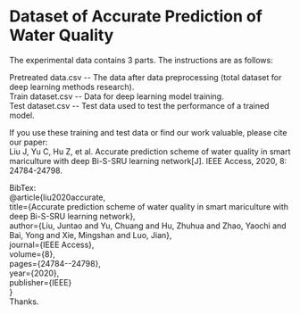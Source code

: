 # Dataset of Accurate Prediction of Water Quality
 
The experimental data contains 3 parts. The instructions are as follows:  

Pretreated data.csv -- The data after data preprocessing (total dataset for deep learning methods research).  
Train dataset.csv -- Data for deep learning model training.  
Test dataset.csv -- Test data used to test the performance of a trained model.  

If you use these training and test data or find our work valuable, please cite our paper:  
Liu J, Yu C, Hu Z, et al. Accurate prediction scheme of water quality in smart mariculture with deep Bi-S-SRU learning network[J]. IEEE Access, 2020, 8: 24784-24798.

BibTex:  
@article{liu2020accurate,  
  title={Accurate prediction scheme of water quality in smart mariculture with deep Bi-S-SRU learning network},  
  author={Liu, Juntao and Yu, Chuang and Hu, Zhuhua and Zhao, Yaochi and Bai, Yong and Xie, Mingshan and Luo, Jian},  
  journal={IEEE Access},  
  volume={8},  
  pages={24784--24798},  
  year={2020},  
  publisher={IEEE}  
}  
Thanks.
